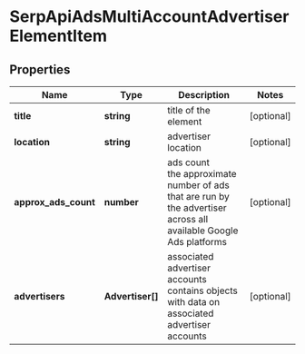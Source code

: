 # SerpApiAdsMultiAccountAdvertiserElementItem

## Properties

| Name | Type | Description | Notes |
|------------ | ------------- | ------------- | -------------|
**title** | **string** | title of the element |[optional]|
**location** | **string** | advertiser location |[optional]|
**approx_ads_count** | **number** | ads count<br>the approximate number of ads that are run by the advertiser across all available Google Ads platforms |[optional]|
**advertisers** | **Advertiser[]** | associated advertiser accounts<br>contains objects with data on associated advertiser accounts |[optional]|